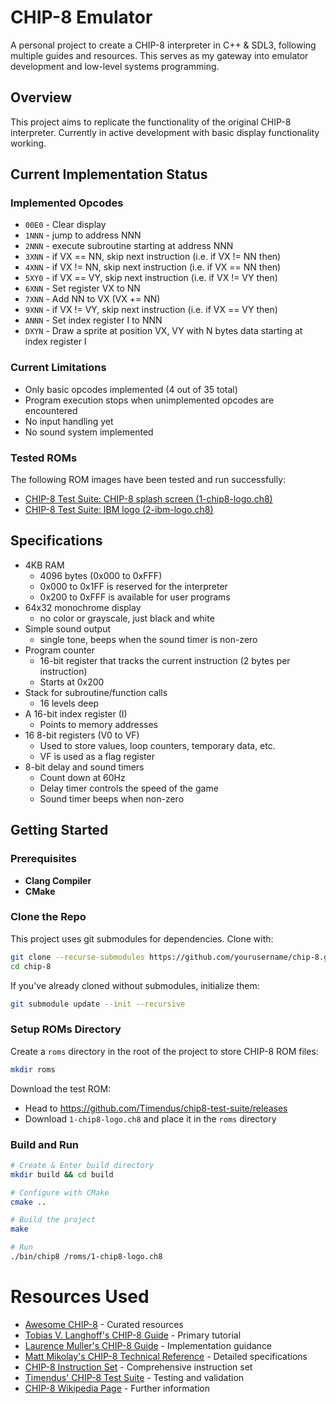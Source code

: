 # CHIP-8 Emulator

A personal project to create a CHIP-8 interpreter in C++ & SDL3, following multiple guides and resources. This serves as my gateway into emulator development and low-level systems programming.

## Overview

This project aims to replicate the functionality of the original CHIP-8 interpreter. Currently in active development with basic display functionality working.

## Current Implementation Status
### Implemented Opcodes
- `00E0` - Clear display
- `1NNN` - jump to address NNN
- `2NNN` - execute subroutine starting at address NNN
- `3XNN` - if VX == NN, skip next instruction (i.e. if VX != NN then)
- `4XNN` - if VX != NN, skip next instruction (i.e. if VX == NN then)
- `5XY0` - if VX == VY, skip next instruction (i.e. if VX != VY then)
- `6XNN` - Set register VX to NN
- `7XNN` - Add NN to VX (VX += NN)
- `9XNN` - if VX != VY, skip next instruction (i.e. if VX == VY then)
- `ANNN` - Set index register I to NNN
- `DXYN` - Draw a sprite at position VX, VY with N bytes data starting at index register I

### Current Limitations
- Only basic opcodes implemented (4 out of 35 total)
- Program execution stops when unimplemented opcodes are encountered
- No input handling yet
- No sound system implemented

### Tested ROMs

The following ROM images have been tested and run successfully:
- [CHIP-8 Test Suite: CHIP-8 splash screen (1-chip8-logo.ch8)](https://github.com/Timendus/chip8-test-suite#chip-8-splash-screen)
- [CHIP-8 Test Suite: IBM logo (2-ibm-logo.ch8)](https://github.com/Timendus/chip8-test-suite#ibm-logo)

## Specifications

- 4KB RAM
  - 4096 bytes (0x000 to 0xFFF)
  - 0x000 to 0x1FF is reserved for the interpreter
  - 0x200 to 0xFFF is available for user programs
- 64x32 monochrome display
  - no color or grayscale, just black and white
- Simple sound output
  - single tone, beeps when the sound timer is non-zero
- Program counter
  - 16-bit register that tracks the current instruction (2 bytes per instruction)
  - Starts at 0x200
- Stack for subroutine/function calls
  - 16 levels deep
- A 16-bit index register (I)
  - Points to memory addresses
- 16 8-bit registers (V0 to VF)
  - Used to store values, loop counters, temporary data, etc.
  - VF is used as a flag register
- 8-bit delay and sound timers 
  - Count down at 60Hz
  - Delay timer controls the speed of the game
  - Sound timer beeps when non-zero


## Getting Started
### Prerequisites
- **Clang Compiler**
- **CMake**

### Clone the Repo
This project uses git submodules for dependencies. Clone with:
```bash
git clone --recurse-submodules https://github.com/yourusername/chip-8.git
cd chip-8
```

If you've already cloned without submodules, initialize them:
```bash
git submodule update --init --recursive
```

### Setup ROMs Directory
Create a `roms` directory in the root of the project to store CHIP-8 ROM files:

```bash
mkdir roms
```

Download the test ROM:
- Head to https://github.com/Timendus/chip8-test-suite/releases
- Download `1-chip8-logo.ch8` and place it in the `roms` directory

### Build and Run
```bash
# Create & Enter build directory
mkdir build && cd build

# Configure with CMake
cmake ..

# Build the project
make

# Run
./bin/chip8 /roms/1-chip8-logo.ch8
```

# Resources Used
- [Awesome CHIP-8](https://github.com/tobiasvl/awesome-chip-8) - Curated resources
- [Tobias V. Langhoff's CHIP-8 Guide](https://tobiasvl.github.io/blog/write-a-chip-8-emulator/) - Primary tutorial
- [Laurence Muller's CHIP-8 Guide](https://multigesture.net/articles/how-to-write-an-emulator-chip-8-interpreter/) - Implementation guidance
- [Matt Mikolay's CHIP-8 Technical Reference](https://github.com/mattmikolay/chip-8/wiki/CHIP%E2%80%908-Technical-Reference) - Detailed specifications
- [CHIP-8 Instruction Set](https://johnearnest.github.io/Octo/docs/chip8ref.pdf) - Comprehensive instruction set
- [Timendus' CHIP-8 Test Suite](https://github.com/Timendus/chip8-test-suite) - Testing and validation
- [CHIP-8 Wikipedia Page](https://en.wikipedia.org/wiki/CHIP-8) - Further information
